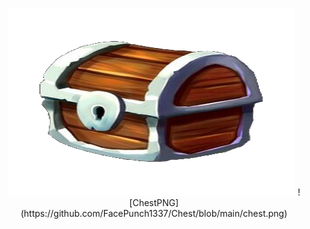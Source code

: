 <p align="center">
 <img width="460" height="300" src="https://github.com/FacePunch1337/Chest/blob/main/chest.png">
  ![ChestPNG](https://github.com/FacePunch1337/Chest/blob/main/chest.png)
</p>
